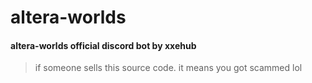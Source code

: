# altera-worlds
#### altera-worlds official discord bot by xxehub
> if someone sells this source code. it means you got scammed lol
